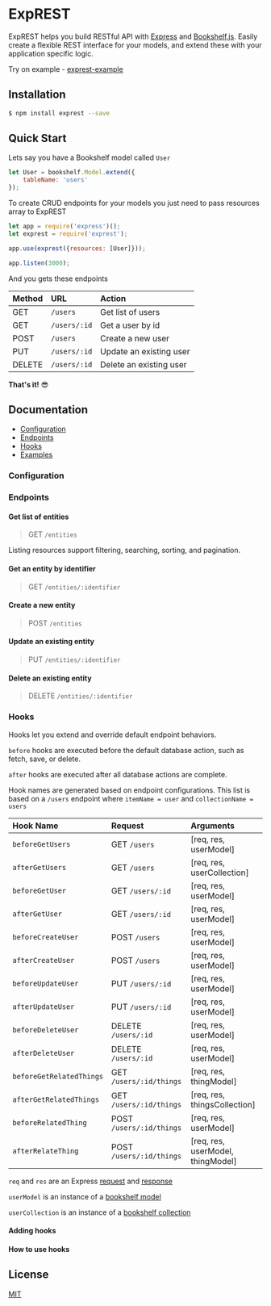 # ExpREST

ExpREST helps you build RESTful API with [Express](http://expressjs.com/) and [Bookshelf.js](http://bookshelfjs.org/). Easily create a flexible REST interface for your models, and extend these with your application specific logic.

Try on example - [exprest-example](https://github.com/kvokov/exprest-example)

## Installation
```bash
$ npm install exprest --save
```

## Quick Start

Lets say you have a Bookshelf model called `User`

```javascript
let User = bookshelf.Model.extend({
    tableName: 'users'
});
```

To create CRUD endpoints for your models you just need to pass resources array to ExpREST

```javascript
let app = require('express')();
let exprest = require('exprest');

app.use(exprest({resources: [User]}));

app.listen(3000);
```

And you gets these endpoints

| Method | URL          | Action                  |
| :----- | :------------| :-----------------------|
| GET    | `/users`     | Get list of users       |
| GET    | `/users/:id` | Get a user by id        |
| POST   | `/users`     | Create a new user       |
| PUT    | `/users/:id` | Update an existing user |
| DELETE | `/users/:id` | Delete an existing user |

**That's it!** :sunglasses:

## Documentation

- [Configuration](#configuration)
- [Endpoints](#endpoints)
- [Hooks](#hooks)
- [Examples](#examples)

### Configuration

### Endpoints

#### Get list of entities

> GET `/entities`

Listing resources support filtering, searching, sorting, and pagination.

#### Get an entity by identifier

> GET `/entities/:identifier`

#### Create a new entity

> POST `/entities`

#### Update an existing entity

> PUT `/entities/:identifier`

#### Delete an existing entity

> DELETE `/entities/:identifier`

### Hooks

Hooks let you extend and override default endpoint behaviors.

`before` hooks are executed before the default database action, such as fetch, save, or delete. 

`after` hooks are executed after all database actions are complete.

Hook names are generated based on endpoint configurations. This list is based on a `/users` endpoint where `itemName = user` and `collectionName = users`

| Hook Name                 | Request                   | Arguments                             |
| :-------------------------| :------------------------ | :------------------------------------ |
| `beforeGetUsers`          | GET `/users`              | [req, res, userModel]                 |
| `afterGetUsers`           | GET `/users`              | [req, res, userCollection]            |
| `beforeGetUser`           | GET `/users/:id`          | [req, res, userModel]                 |
| `afterGetUser`            | GET `/users/:id`          | [req, res, userModel]                 |
| `beforeCreateUser`        | POST `/users`             | [req, res, userModel]                 |
| `afterCreateUser`         | POST `/users`             | [req, res, userModel]                 |
| `beforeUpdateUser`        | PUT `/users/:id`          | [req, res, userModel]                 |
| `afterUpdateUser`         | PUT `/users/:id`          | [req, res, userModel]                 |
| `beforeDeleteUser`        | DELETE `/users/:id`       | [req, res, userModel]                 |
| `afterDeleteUser`         | DELETE `/users/:id`       | [req, res, userModel]                 |
| `beforeGetRelatedThings`  | GET `/users/:id/things`   | [req, res, thingModel]                |
| `afterGetRelatedThings`   | GET `/users/:id/things`   | [req, res, thingsCollection]          |
| `beforeRelatedThing`      | POST `/users/:id/things`  | [req, res, userModel]                 |
| `afterRelateThing`        | POST `/users/:id/things`  | [req, res, userModel, thingModel]     |

`req` and `res` are an Express [request](http://expressjs.com/4x/api.html#request) and [response](http://expressjs.com/4x/api.html#response)

`userModel` is an instance of a [bookshelf model](http://bookshelfjs.org/#Model)

`userCollection` is an instance of a [bookshelf collection](http://bookshelfjs.org/#Collection)

#### Adding hooks

#### How to use hooks

## License

[MIT](LICENSE)